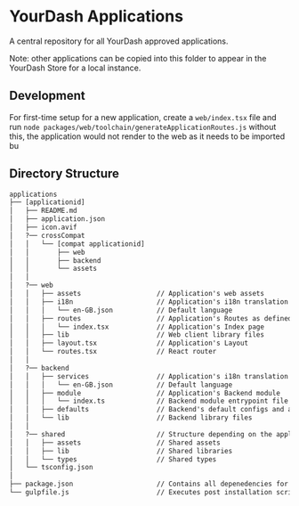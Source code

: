 # YourDash Applications

A central repository for all YourDash approved applications.

Note: other applications can be copied into this folder to appear in the YourDash Store for a local instance.

## Development
For first-time setup for a new application, create a `web/index.tsx` file and run `node packages/web/toolchain/generateApplicationRoutes.js`
without this, the application would not render to the web as it needs to be imported bu

## Directory Structure
```txt
applications
├── [applicationid]
│   ├── README.md
│   ├── application.json
│   ├── icon.avif
│   ?── crossCompat
│   │   └── [compat applicationid]
│   │       ├── web
│   │       ├── backend
│   │       └── assets
│   │
│   ?── web
│   │   ├── assets                   // Application's web assets
│   │   ├── i18n                     // Application's i18n translation files
│   │   │   └── en-GB.json           // Default language
│   │   ├── routes                   // Application's Routes as defined in /web/index.tsx (should map to folder structure)
│   │   │   └── index.tsx            // Application's Index page
│   │   ├── lib                      // Web client library files
│   │   ├── layout.tsx               // Application's Layout
│   │   └── routes.tsx               // React router
│   │
│   ?── backend
│   │   ├── services                 // Application's i18n translation files
│   │   │   └── en-GB.json           // Default language
│   │   ├── module                   // Application's Backend module
│   │   │   └── index.ts             // Backend module entrypoint file
│   │   ├── defaults                 // Backend's default configs and assets
│   │   └── lib                      // Backend library files
│   │
│   ?── shared                       // Structure depending on the application
│   │   ├── assets                   // Shared assets
│   │   ├── lib                      // Shared libraries
│   │   └── types                    // Shared types
│   └── tsconfig.json
│
├── package.json                     // Contains all depenedencies for applications
└── gulpfile.js                      // Executes post installation scripts for each YourDash application
```
